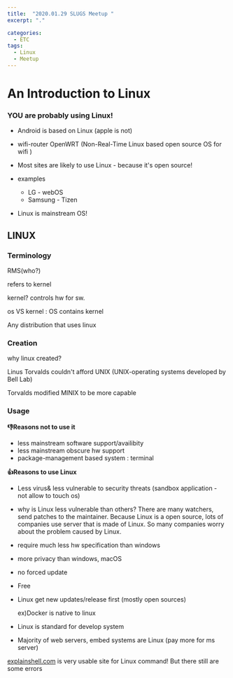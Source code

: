 ```yaml
---
title:  "2020.01.29 SLUGS Meetup "
excerpt: "."

categories:
  - ETC
tags:
  - Linux
  - Meetup
---
```


# An Introduction to Linux

### YOU are probably using Linux!

- Android is based on Linux (apple is not)

- wifi-router  OpenWRT (Non-Real-Time Linux based open source OS for wifi )

- Most sites are likely to use Linux - because it's open source!

- examples
  - LG - webOS
  - Samsung - Tizen

- Linux is mainstream OS!




## LINUX

### Terminology

RMS(who?)

refers to kernel

kernel?  controls hw for sw.

os VS kernel : OS contains kernel

Any distribution that uses linux



### Creation

why linux created?

Linus Torvalds  couldn't afford UNIX (UNIX-operating systems developed by Bell Lab)

Torvalds modified MINIX to be more capable



### Usage

**👎Reasons not to use it**

- less mainstream software support/availibity
- less mainstream  obscure hw support
- package-management based system : terminal



**👍Reasons to use Linux**

- Less virus& less vulnerable to security threats (sandbox application - not allow to touch os)
- why is Linux less vulnerable than others?  There are many watchers, send patches to the maintainer.  Because Linux is a open source, lots of companies use server that is made of Linux. So many companies worry about the problem caused by Linux.
- require much less hw specification than windows
- more privacy  than windows, macOS
- no forced update
- Free
- Linux get new updates/release first (mostly open sources)

  ex)Docker is native to linux
- Linux is standard for develop system
- Majority of web servers, embed systems are Linux (pay more for ms server)



[explainshell.com](explainshell.com) is very usable site for Linux command! But there still are some errors
